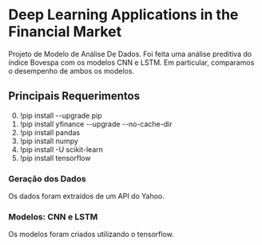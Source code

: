 # Deep Learning Applications in the Financial Market


Projeto de Modelo de Análise De Dados. Foi feita uma análise preditiva do índice Bovespa com os modelos CNN e LSTM. Em particular, comparamos o desempenho de ambos os modelos.    



## Principais Requerimentos
0. !pip install --upgrade pip
1. !pip install yfinance --upgrade --no-cache-dir
2. !pip install pandas
4. !pip install numpy
3. !pip install -U scikit-learn
5. !pip install tensorflow


### Geração dos Dados 
Os dados foram extraídos de um API do Yahoo. 

### Modelos: CNN e LSTM
Os modelos foram criados utilizando o tensorflow.


